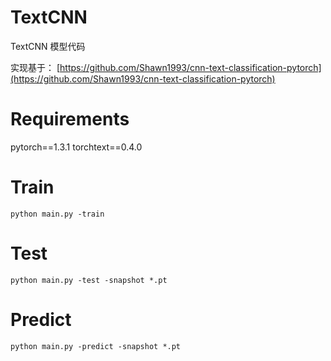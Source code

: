 # TextCNN

TextCNN 模型代码

实现基于：
[https://github.com/Shawn1993/cnn-text-classification-pytorch](https://github.com/Shawn1993/cnn-text-classification-pytorch)

# Requirements
pytorch==1.3.1
torchtext==0.4.0


# Train
`python main.py -train`

# Test
`python main.py -test -snapshot *.pt`

# Predict
`python main.py -predict -snapshot *.pt`